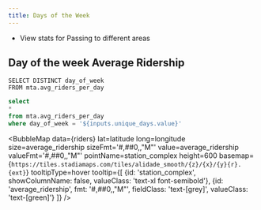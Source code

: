 ```yaml
---
title: Days of the Week
---
```


- View stats for Passing to different areas


## Day of the week Average Ridership

```unique_days
SELECT DISTINCT day_of_week
FROM mta.avg_riders_per_day
```


<Dropdown
    name=unique_days
    data={unique_days}
    value=day_of_week
    title="Select a Day" 
    defaultValue="1"
/>

```sql riders
select 
* 
from mta.avg_riders_per_day
where day_of_week = '${inputs.unique_days.value}'
```



<BubbleMap 
    data={riders} 
    lat=latitude 
    long=longitude 
    size=average_ridership 
    sizeFmt='#,##0,,"M"'
    value=average_ridership 
    valueFmt='#,##0,,"M"'
    pointName=station_complex 
    height=600 
    basemap={`https://tiles.stadiamaps.com/tiles/alidade_smooth/{z}/{x}/{y}{r}.{ext}`} 
    tooltipType=hover
    tooltip={[
        {id: 'station_complex', showColumnName: false, valueClass: 'text-xl font-semibold'},
        {id: 'average_ridership', fmt: '#,##0,,"M"', fieldClass: 'text-[grey]', valueClass: 'text-[green]'}
    ]}
/>
